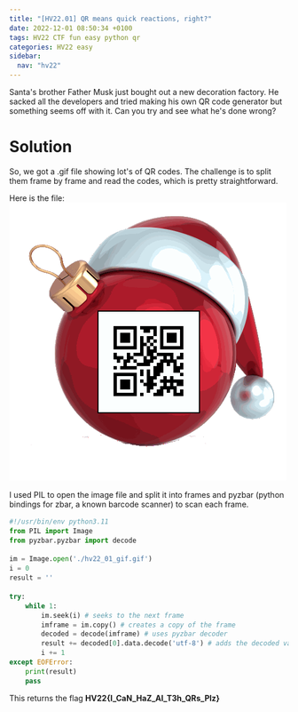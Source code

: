 ```yaml
---
title: "[HV22.01] QR means quick reactions, right?"
date: 2022-12-01 08:50:34 +0100
tags: HV22 CTF fun easy python qr
categories: HV22 easy
sidebar:
  nav: "hv22"
---
```


Santa's brother Father Musk just bought out a new decoration factory. He sacked all the developers and tried making his own QR code generator but something seems off with it. Can you try and see what he's done wrong?

# Solution

So, we got a .gif file showing lot's of QR codes. The challenge is to split them frame by frame and read the codes, which is pretty straightforward.

Here is the file: ![source animated gif containing a bunch of QR codes](/assets/hv22/hv22_01_gif.gif)

I used PIL to open the image file and split it into frames and pyzbar (python bindings for zbar, a known barcode scanner) to scan each frame.

```python
#!/usr/bin/env python3.11
from PIL import Image
from pyzbar.pyzbar import decode

im = Image.open('./hv22_01_gif.gif')
i = 0
result = ''

try:
    while 1:
        im.seek(i) # seeks to the next frame
        imframe = im.copy() # creates a copy of the frame
        decoded = decode(imframe) # uses pyzbar decoder
        result += decoded[0].data.decode('utf-8') # adds the decoded value to the result string
        i += 1
except EOFError:
    print(result)
    pass
```

This returns the flag **HV22{I_CaN_HaZ_Al_T3h_QRs_Plz}**
